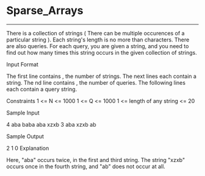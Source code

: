 # Sparse_Arrays
--------------------------------------------------
There is a collection of  strings ( There can be multiple occurences of a particular string ). Each string's length is no more than  characters. There are also  queries. For each query, you are given a string, and you need to find out how many times this string occurs in the given collection of  strings.

Input Format

The first line contains , the number of strings.
The next  lines each contain a string.
The nd line contains , the number of queries.
The following  lines each contain a query string.

Constraints
1 <= N <= 1000
1 <= Q <= 1000
1 <= length of any string <= 20
 
Sample Input

4
aba
baba
aba
xzxb
3
aba
xzxb
ab

Sample Output

2
1
0
Explanation

Here, "aba" occurs twice, in the first and third string. The string "xzxb" occurs once in the fourth string, and "ab" does not occur at all.
